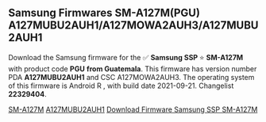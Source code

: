<h2>Samsung Firmwares SM-A127M(PGU) A127MUBU2AUH1/A127MOWA2AUH3/A127MUBU2AUH1</h2>
Download the Samsung firmware for the ✅ <strong>Samsung SSP </strong> ⭐ <strong>SM-A127M</strong> with product code <strong>PGU</strong> <strong> from Guatemala</strong>. This firmware has version number PDA <strong>A127MUBU2AUH1</strong> and CSC A127MOWA2AUH3. The operating system of this firmware is Android R , with build date 2021-09-21. Changelist <strong>22329404</strong>.


[SM-A127M](https://samfirm.shop/samsung/model/SM-A127M)
[A127MUBU2AUH1](https://samfirm.shop/samsung/pda/A127MUBU2AUH1)
[Download Firmware Samsung SSP SM-A127M](https://samfirm.shop/samsung/firmware/458159)
